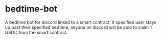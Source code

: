 # bedtime-bot
A bedtime bot for discord linked to a smart contract, if specified user stays up past their specified bedtime, anyone on discord will be able to claim 1 USDC from the smart contract.
